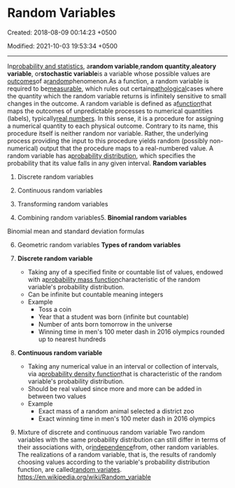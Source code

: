 # Random Variables

Created: 2018-08-09 00:14:23 +0500

Modified: 2021-10-03 19:53:34 +0500

---

In[probability and statistics](https://en.wikipedia.org/wiki/Probability_and_statistics), a**random variable**,**random quantity**,**aleatory variable**, or**stochastic variable**is a variable whose possible values are [outcomes](https://en.wikipedia.org/wiki/Outcome_(probability))of a[random](https://en.wikipedia.org/wiki/Randomness)phenomenon.As a function, a random variable is required to be[measurable](https://en.wikipedia.org/wiki/Measurable_function), which rules out certain[pathological](https://en.wikipedia.org/wiki/Pathological_(mathematics))cases where the quantity which the random variable returns is infinitely sensitive to small changes in the outcome.
A random variable is defined as a[function](https://en.wikipedia.org/wiki/Function_(mathematics))that maps the outcomes of unpredictable processes to numerical quantities (labels), typically[real numbers](https://en.wikipedia.org/wiki/Real_numbers). In this sense, it is a procedure for assigning a numerical quantity to each physical outcome. Contrary to its name, this procedure itself is neither random nor variable. Rather, the underlying process providing the input to this procedure yields random (possibly non-numerical) output that the procedure maps to a real-numbered value.
A random variable has a[probability distribution](https://en.wikipedia.org/wiki/Probability_distribution), which specifies the probability that its value falls in any given interval.
**Random variables**

1.  Discrete random variables

2.  Continuous random variables

3.  Transforming random variables

4.  Combining random variables5.  **Binomial random variables**

Binomial mean and standard deviation formulas

6.  Geometric random variables
**Types of random variables**

1.  **Discrete random variable**
    -   Taking any of a specified finite or countable list of values, endowed with a[probability mass function](https://en.wikipedia.org/wiki/Probability_mass_function)characteristic of the random variable's probability distribution.
    -   Can be infinite but countable meaning integers
    -   Example
        -   Toss a coin
        -   Year that a student was born (infinite but countable)
        -   Number of ants born tomorrow in the universe
        -   Winning time in men's 100 meter dash in 2016 olympics rounded up to nearest hundreds

2.  **Continuous random variable**
    -   Taking any numerical value in an interval or collection of intervals, via a[probability density function](https://en.wikipedia.org/wiki/Probability_density_function)that is characteristic of the random variable's probability distribution.
    -   Should be real valued since more and more can be added in between two values
    -   Example
        -   Exact mass of a random animal selected a district zoo
        -   Exact winning time in men's 100 meter dash in 2016 olympics
3.  Mixture of discrete and continuous random variable
Two random variables with the same probability distribution can still differ in terms of their associations with, or[independence](https://en.wikipedia.org/wiki/Independence_(probability_theory))from, other random variables. The realizations of a random variable, that is, the results of randomly choosing values according to the variable's probability distribution function, are called[random variates](https://en.wikipedia.org/wiki/Random_variate).
<https://en.wikipedia.org/wiki/Random_variable>
